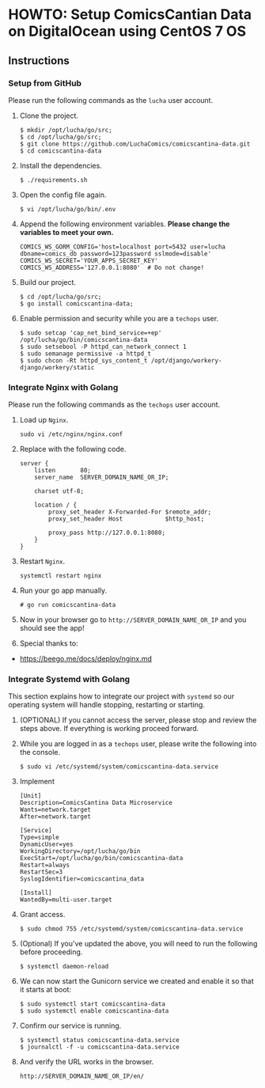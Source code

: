 # HOWTO: Setup ComicsCantian Data on DigitalOcean using CentOS 7 OS

## Instructions

### Setup from GitHub
Please run the following commands as the ``lucha`` user account.

1. Clone the project.

    ```
    $ mkdir /opt/lucha/go/src;
    $ cd /opt/lucha/go/src;
    $ git clone https://github.com/LuchaComics/comicscantina-data.git
    $ cd comicscantina-data
    ```

2. Install the dependencies.

    ```
    $ ./requirements.sh
    ```

3. Open the config file again.

    ```
    $ vi /opt/lucha/go/bin/.env
    ```

4. Append the following environment variables. **Please change the variables to meet your own.**

    ```
    COMICS_WS_GORM_CONFIG='host=localhost port=5432 user=lucha dbname=comics_db password=123password sslmode=disable'
    COMICS_WS_SECRET='YOUR_APPS_SECRET_KEY'
    COMICS_WS_ADDRESS='127.0.0.1:8080'  # Do not change!
    ```

5. Build our project.

   ```
   $ cd /opt/lucha/go/src;
   $ go install comicscantina-data;
   ```

6. Enable permission and security while you are a ``techops`` user.

    ```
    $ sudo setcap 'cap_net_bind_service=+ep' /opt/lucha/go/bin/comicscantina-data
    $ sudo setsebool -P httpd_can_network_connect 1
    $ sudo semanage permissive -a httpd_t
    $ sudo chcon -Rt httpd_sys_content_t /opt/django/workery-django/workery/static
    ```

### Integrate Nginx with Golang
Please run the following commands as the ``techops`` user account.

1. Load up ``Nginx``.

   ```
   sudo vi /etc/nginx/nginx.conf
   ```

2. Replace with the following code.

    ```
    server {
        listen       80;
        server_name  SERVER_DOMAIN_NAME_OR_IP;

        charset utf-8;

        location / {
            proxy_set_header X-Forwarded-For $remote_addr;
            proxy_set_header Host            $http_host;

            proxy_pass http://127.0.0.1:8080;
        }
    }
    ```

3. Restart ``Nginx``.

    ```
    systemctl restart nginx
    ```

4. Run your go app manually.

    ```
    # go run comicscantina-data
    ```

5. Now in your browser go to ``http://SERVER_DOMAIN_NAME_OR_IP`` and you should see the app!

6. Special thanks to:

* https://beego.me/docs/deploy/nginx.md

### Integrate Systemd with Golang

This section explains how to integrate our project with ``systemd`` so our operating system will handle stopping, restarting or starting.

1. (OPTIONAL) If you cannot access the server, please stop and review the steps above. If everything is working proceed forward.

2. While you are logged in as a ``techops`` user, please write the following into the console.

    ```
    $ sudo vi /etc/systemd/system/comicscantina-data.service
    ```

3. Implement

    ```
    [Unit]
    Description=ComicsCantina Data Microservice
    Wants=network.target
    After=network.target

    [Service]
    Type=simple
    DynamicUser=yes
    WorkingDirectory=/opt/lucha/go/bin
    ExecStart=/opt/lucha/go/bin/comicscantina-data
    Restart=always
    RestartSec=3
    SyslogIdentifier=comicscantina_data

    [Install]
    WantedBy=multi-user.target
    ```

4. Grant access.

   ```
   $ sudo chmod 755 /etc/systemd/system/comicscantina-data.service
   ```

5. (Optional) If you've updated the above, you will need to run the following before proceeding.

    ```
    $ systemctl daemon-reload
    ```

6. We can now start the Gunicorn service we created and enable it so that it starts at boot:

    ```
    $ sudo systemctl start comicscantina-data
    $ sudo systemctl enable comicscantina-data
    ```

7. Confirm our service is running.

    ```
    $ systemctl status comicscantina-data.service
    $ journalctl -f -u comicscantina-data.service
    ```

8. And verify the URL works in the browser.

    ```text
    http://SERVER_DOMAIN_NAME_OR_IP/en/
    ```

